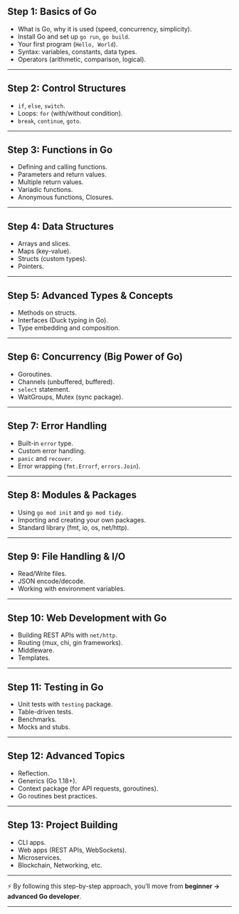 
## **Step 1: Basics of Go**  
- What is Go, why it is used (speed, concurrency, simplicity).  
- Install Go and set up `go run`, `go build`.  
- Your first program (`Hello, World`).  
- Syntax: variables, constants, data types.  
- Operators (arithmetic, comparison, logical).  

---

## **Step 2: Control Structures**  
- `if`, `else`, `switch`.  
- Loops: `for` (with/without condition).  
- `break`, `continue`, `goto`.  

---

## **Step 3: Functions in Go**  
- Defining and calling functions.  
- Parameters and return values.  
- Multiple return values.  
- Variadic functions.  
- Anonymous functions, Closures.  

---

## **Step 4: Data Structures**  
- Arrays and slices.  
- Maps (key-value).  
- Structs (custom types).  
- Pointers.  

---

## **Step 5: Advanced Types & Concepts**  
- Methods on structs.  
- Interfaces (Duck typing in Go).  
- Type embedding and composition.  

---

## **Step 6: Concurrency (Big Power of Go)**  
- Goroutines.  
- Channels (unbuffered, buffered).  
- `select` statement.  
- WaitGroups, Mutex (sync package).  

---

## **Step 7: Error Handling**  
- Built-in `error` type.  
- Custom error handling.  
- `panic` and `recover`.  
- Error wrapping (`fmt.Errorf`, `errors.Join`).  

---

## **Step 8: Modules & Packages**  
- Using `go mod init` and `go mod tidy`.  
- Importing and creating your own packages.  
- Standard library (fmt, io, os, net/http).  

---

## **Step 9: File Handling & I/O**  
- Read/Write files.  
- JSON encode/decode.  
- Working with environment variables.  

---

## **Step 10: Web Development with Go**  
- Building REST APIs with `net/http`.  
- Routing (mux, chi, gin frameworks).  
- Middleware.  
- Templates.  

---

## **Step 11: Testing in Go**  
- Unit tests with `testing` package.  
- Table-driven tests.  
- Benchmarks.  
- Mocks and stubs.  

---

## **Step 12: Advanced Topics**  
- Reflection.  
- Generics (Go 1.18+).  
- Context package (for API requests, goroutines).  
- Go routines best practices.  

---

## **Step 13: Project Building**  
- CLI apps.  
- Web apps (REST APIs, WebSockets).  
- Microservices.  
- Blockchain, Networking, etc.  

---

⚡ By following this step-by-step approach, you’ll move from **beginner → advanced Go developer**.  

---